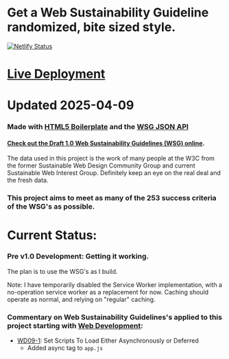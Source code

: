 # Get a Web Sustainability Guideline randomized, bite sized style.

[![Netlify Status](https://api.netlify.com/api/v1/badges/869cbded-8d08-48fe-bcdc-c44008b174d1/deploy-status)](https://app.netlify.com/sites/wsg-o-matic/deploys)

# [Live Deployment](https://wsg-o-matic.netlify.app/)

# Updated 2025-04-09

### Made with [HTML5 Boilerplate](https://html5boilerplate.com/) and the [WSG JSON API](https://github.com/w3c/sustainableweb-wsg/blob/main/guidelines.json)

#### [Check out the Draft 1.0 Web Sustainability Guidelines (WSG) online](https://w3c.github.io/sustainableweb-wsg/). 

The data used in this project is the work of many people at the W3C from the former Sustainable Web Design Community Group and current Sustainable Web Interest Group. Definitely keep an eye on the real deal and the fresh data.

### This project aims to meet as many of the 253 success criteria of the WSG's as possible.

# Current Status:

### Pre v1.0 Development: Getting it working.

The plan is to use the WSG's as I build.

Note: I have temporarily disabled the Service Worker implementation, with a no-operation service worker as a replacement for now. Caching should operate as normal, and relying on "regular" caching. 

### Commentary on Web Sustainability Guidelines's applied to this project starting with [Web Development](https://w3c.github.io/sustainableweb-wsg/star.html#web-development):

* [WD09-1](https://w3c.github.io/sustainableweb-wsg/star.html#WD09-1): Set Scripts To Load Either Asynchronously or Deferred
    * Added async tag to `app.js`